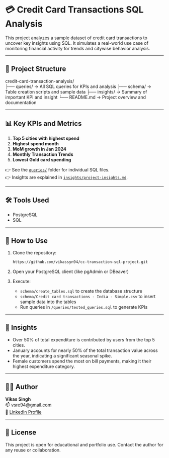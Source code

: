 # 💳 Credit Card Transactions SQL Analysis

This project analyzes a sample dataset of credit card transactions to uncover key insights using SQL. It simulates a real-world use case of monitoring financial activity for trends and citywise behavior analysis.

---

## 📁 Project Structure

credit-card-transaction-analysis/  
├── queries/        → All SQL queries for KPIs and analysis
├── schema/         → Table creation scripts and sample data
├── insights/       → Summary of important KPI and insight
└── README.md       → Project overview and documentation

---

## 📊 Key KPIs and Metrics

1. **Top 5 cities with highest spend**  
2. **Highest spend month**  
3. **MoM growth in Jan 2024**  
4. **Monthly Transaction Trends**  
5. **Lowest Gold card spending**

👉 See the [`queries/`](./queries/tested_queries.sql) folder for individual SQL files.  
👉 Insights are explained in [`insights/project-insights.md`](./insights/project-insights.md).

---

## 🛠️ Tools Used

- PostgreSQL
- SQL

---

## 📌 How to Use

1. Clone the repository:
   ```bash git clone
   https://github.com/vikassyn94/cc-transaction-sql-project.git
   
2. Open your PostgreSQL client (like pgAdmin or DBeaver)

3. Execute:
   - `schema/create_tables.sql` to create the database structure
   - `schema/Credit card transactions - India - Simple.csv` to insert sample data into the tables
   - Run queries in `/queries/tested_queries.sql` to generate KPIs

---

## 🧠 Insights

- Over 50% of total expenditure is contributed by users from the top 5 cities.
- January accounts for nearly 50% of the total transaction value across the year, indicating a significant seasonal spike.
- Female customers spend the most on bill payments, making it their highest expenditure category.

---

## 🙋‍♂️ Author

**Vikas Singh**  
📫 [vsre94@gmail.com](mailto:vsre94@gmail.com)  
🔗 [LinkedIn Profile](https://www.linkedin.com/in/vikas-singh-0856421b2/)

---

## 📄 License

This project is open for educational and portfolio use. Contact the author for any reuse or collaboration.
